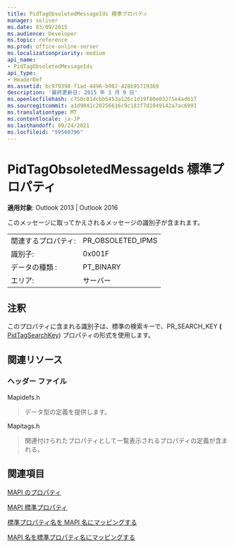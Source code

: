 ```yaml
---
title: PidTagObsoletedMessageIds 標準プロパティ
manager: soliver
ms.date: 03/09/2015
ms.audience: Developer
ms.topic: reference
ms.prod: office-online-server
ms.localizationpriority: medium
api_name:
- PidTagObsoletedMessageIds
api_type:
- HeaderDef
ms.assetid: bc979398-f1ad-4496-b982-428b95719369
description: '最終更新日: 2015 年 3 月 9 日'
ms.openlocfilehash: c750c01dcbb5453a126c1d19f80e03275e4ad617
ms.sourcegitcommit: a1d9041c20256616c9c183f7d1049142a7ac6991
ms.translationtype: MT
ms.contentlocale: ja-JP
ms.lasthandoff: 09/24/2021
ms.locfileid: "59560796"
---
```

# <a name="pidtagobsoletedmessageids-canonical-property"></a>PidTagObsoletedMessageIds 標準プロパティ

  
  
**適用対象**: Outlook 2013 | Outlook 2016 
  
このメッセージに取ってかえされるメッセージの識別子が含まれます。
  
|||
|:-----|:-----|
|関連するプロパティ:  <br/> |PR_OBSOLETED_IPMS  <br/> |
|識別子:  <br/> |0x001F  <br/> |
|データの種類 :   <br/> |PT_BINARY  <br/> |
|エリア:  <br/> |サーバー  <br/> |
   
## <a name="remarks"></a>注釈

このプロパティに含まれる識別子は、標準の検索キーで、PR_SEARCH_KEY **(** [PidTagSearchKey](pidtagsearchkey-canonical-property.md)) プロパティの形式を使用します。
  
## <a name="related-resources"></a>関連リソース

### <a name="header-files"></a>ヘッダー ファイル

Mapidefs.h
  
> データ型の定義を提供します。
    
Mapitags.h
  
> 関連付けられたプロパティとして一覧表示されるプロパティの定義が含まれる。
    
## <a name="see-also"></a>関連項目



[MAPI のプロパティ](mapi-properties.md)
  
[MAPI 標準プロパティ](mapi-canonical-properties.md)
  
[標準プロパティ名を MAPI 名にマッピングする](mapping-canonical-property-names-to-mapi-names.md)
  
[MAPI 名を標準プロパティ名にマッピングする](mapping-mapi-names-to-canonical-property-names.md)

